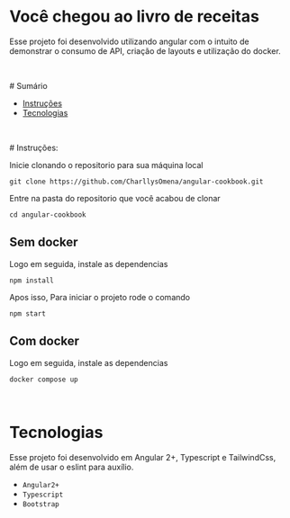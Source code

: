 # Você chegou ao livro de receitas
Esse projeto foi desenvolvido utilizando angular com o intuito de demonstrar o consumo de API, criação de layouts e utilização do docker.

<p>&nbsp</p>
# Sumário

- [Instruções](#instruções)
- [Tecnologias](#tecnologias)

<p>&nbsp</p>
# Instruções:

Inicie clonando o repositorio para sua máquina local

```
git clone https://github.com/CharllysOmena/angular-cookbook.git
```

Entre na pasta do repositorio que você acabou de clonar

```
cd angular-cookbook
```

## Sem docker

Logo em seguida, instale as dependencias

```
npm install
```

Apos isso, Para iniciar o projeto rode o comando

```
npm start
```
## Com docker

Logo em seguida, instale as dependencias

```
docker compose up
```

<p>&nbsp</p>

# Tecnologias

Esse projeto foi desenvolvido em Angular 2+, Typescript e TailwindCss, além de usar o eslint para auxílio.

- `Angular2+`
- `Typescript`
- `Bootstrap`



